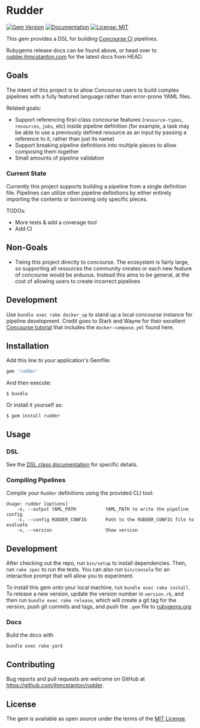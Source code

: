 # Rudder

[![Gem Version](https://badge.fury.io/rb/rudder.svg)](https://badge.fury.io/rb/rudder)
[![Documentation](https://img.shields.io/badge/docs-rdoc.info-blue.svg)](https://rubydoc.org/gems/rudder/frames)
[![License: MIT](https://img.shields.io/badge/License-MIT-yellow.svg)](./LICENSE)

This gem provides a DSL for building [Concourse CI](https://concourse-ci.org/) pipelines.

Rubygems release docs can be found above, or head over to
[rudder.jhmcstanton.com](https://rudder.jhmcstanton.com) for the latest
docs from HEAD.

## Goals

The intent of this project is to allow Concourse users to build complex pipelines with
a fully featured language rather than error-prone YAML files. 

Related goals:

- Support referencing first-class concourse features (`resource-types`, `resources`,
  `jobs`, etc) inside pipeline definition (for example, a task may be able to use
  a previously defined resource as an input by passing a reference to it, rather
  than just its name)
- Support breaking pipeline definitions into multiple pieces to allow composing
  them together
- Small amounts of pipeline validation

### Current State

Currently this project supports building a pipeline from a single definition file.
Pipelines can utilize other pipeline definitions by either entirely importing
the contents or borrowing only specific pieces.

TODOs:

- More tests & add a coverage tool
- Add CI

## Non-Goals

- Tieing this project directly to concourse. The ecosystem is fairly large, so supporting
  all resources the community creates or each new feature of concourse would be arduous.
  Instead this aims to be general, at the cost of allowing users to create incorrect
  pipelines

## Development

Use `bundle exec rake docker_up` to stand up a local concourse instance
for pipeline development. Credit goes to Stark and Wayne for their excellent 
[Concourse tutorial](https://github.com/starkandwayne/concourse-tutorial/) that
includes the `docker-compose.yml` found here.

## Installation

Add this line to your application's Gemfile:

```ruby
gem 'rudder'
```

And then execute:

    $ bundle

Or install it yourself as:

    $ gem install rudder

## Usage

### DSL
See the [DSL class documentation](./Rudder/DSL.html)
for specific details. 

### Compiling Pipelines

Compile your `Rudder` definitions using the provided CLI tool:

```
Usage: rudder [options]
    -o, --output YAML_PATH           YAML_PATH to write the pipeline config
    -c, --config RUDDER_CONFIG       Path to the RUDDER_CONFIG file to evaluate
    -v, --version                    Show version
```
## Development

After checking out the repo, run `bin/setup` to install dependencies. Then, run `rake spec` to run the tests. You can also run `bin/console` for an interactive prompt that will allow you to experiment.

To install this gem onto your local machine, run `bundle exec rake install`. To release a new version, update the version number in `version.rb`, and then run `bundle exec rake release`, which will create a git tag for the version, push git commits and tags, and push the `.gem` file to [rubygems.org](https://rubygems.org).

### Docs

Build the docs with

```
bundle exec rake yard
```

## Contributing

Bug reports and pull requests are welcome on GitHub at
https://github.com/jhmcstanton/rudder.

## License

The gem is available as open source under the terms of the
[MIT License](https://opensource.org/licenses/MIT).
